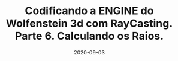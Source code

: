 ---
layout: page
title: "Codificando a ENGINE do Wolfenstein 3d com RayCasting. Parte 6. Calculando os Raios."
date: 2020-09-03
type: video
description: Esta é a parte 6 dessa série onde estou implementando uma engine de raycasting, usando o jogo Wolfenstein 3d como referência. Neste vídeo mostra a parte matemática de como criar os vetores que vão dar a direção dos raios. A parte matemática é bem simples.
entry_number: 98
youtube_video_id: sh5T-ogGz04
repository: 0098-engine-de-raycasting-parte6
has_code: false
has_p5: false
tags: [Wolfenstein 3D, Raycasting]
playlists: [Engine de Raycasting]
permalink: /engine-raycasting-parte6/
---